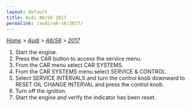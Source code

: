 ```yaml
---
layout: default
title: Audi A6/S6 2017
permalink: /audi/a6-s6/2017/
---
```

[*Home*](/) > [*Audi*](/audi/) > [*A6/S6*](/audi/a6-s6/) > [*2017*](/audi/a6-s6/2017/)
1. Start the engine.
2. Press the CAR button to access the service menu.
3. From the CAR menu select CAR SYSTEMS.
4. From the CAR SYSTEMS menu select SERVICE & CONTROL.
5. Select SERVICE INTERVALS and turn the control knob downward to RESET OIL CHANGE INTERVAL and press the control knob.
6. Turn off the ignition.
7. Start the engine and verify the indicator has been reset.